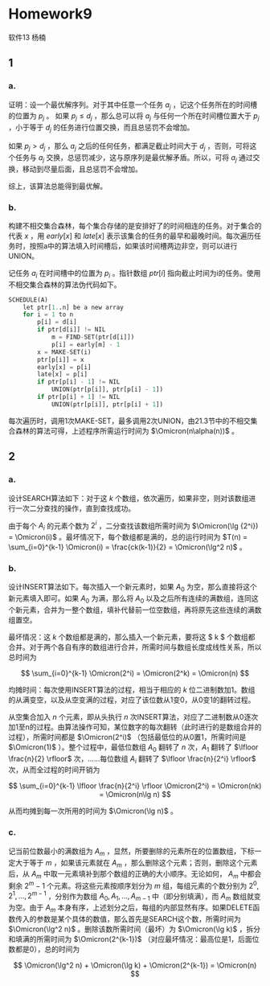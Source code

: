 # Homework9

软件13 杨楠

## 1

### a.

证明：设一个最优解序列。对于其中任意一个任务 $a_j$ ，记这个任务所在的时间槽的位置为 $p_j$ 。
如果 $p_j \le d_j$ ，那么总可以将 $a_j$ 与任何一个所在时间槽位置大于 $p_j$ ，小于等于 $d_j$ 的任务进行位置交换，而且总惩罚不会增加。

如果 $p_j > d_j$ ，那么 $a_j$ 之后的任何任务，都满足截止时间大于 $d_j$ ，否则，可将这个任务与 $a_j$ 交换，总惩罚减少，这与原序列是最优解矛盾。所以，可将 $a_j$ 通过交换，移动到尽量后面，且总惩罚不会增加。

综上，该算法总能得到最优解。

### b.

构建不相交集合森林，每个集合存储的是安排好了的时间相连的任务。对于集合的代表 $x$ ，用 $early[x]$ 和 $late[x]$ 表示该集合的任务的最早和最晚时间。每次遍历任务时，按照a中的算法填入时间槽后，如果该时间槽两边非空，则可以进行UNION。

记任务 $a_i$ 在时间槽中的位置为 $p_i$ 。指针数组 $ptr[i]$ 指向截止时间为i的任务。使用不相交集合森林的算法伪代码如下。

```python
SCHEDULE(A)
    let ptr[1..n] be a new array
    for i = 1 to n
        p[i] = d[i]
        if ptr[d[i]] != NIL
            m = FIND-SET(ptr[d[i]])
            p[i] = early[m] - 1
        x = MAKE-SET(i)
        ptr[p[i]] = x
        early[x] = p[i]
        late[x] = p[i]
        if ptr[p[i] - 1] != NIL
            UNION(ptr[p[i]], ptr[p[i] - 1])
        if ptr[p[i] + 1] != NIL
            UNION(ptr[p[i]], ptr[p[i] + 1])
```

每次遍历时，调用1次MAKE-SET，最多调用2次UNION，由21.3节中的不相交集合森林的算法可得，上述程序所需运行时间为 $\Omicron(n\alpha(n))$ 。

## 2

### a.

设计SEARCH算法如下：对于这 $k$ 个数组，依次遍历，如果非空，则对该数组进行一次二分查找的操作，直到查找成功。

由于每个 $A_i$ 的元素个数为 $2^{i}$ ，二分查找该数组所需时间为 $\Omicron(\lg {2^i}) = \Omicron(i)$ 。最坏情况下，每个数组都是满的，总的运行时间为 $T(n) = \sum_{i=0}^{k-1} \Omicron(i) = \frac{ck(k-1)}{2} = \Omicron(\lg^2 n)$ 。

### b.

设计INSERT算法如下。每次插入一个新元素时，如果 $A_0$ 为空，那么直接将这个新元素填入即可。如果 $A_0$ 为满，那么将 $A_0$ 以及之后所有连续的满数组，连同这个新元素，合并为一整个数组，填补代替前一位空数组，再将原先这些连续的满数组置空。

最坏情况：这 $k$ 个数组都是满的，那么插入一个新元素，要将这 $ k $ 个数组都合并。对于两个各自有序的数组进行合并，所需时间与数组长度成线性关系，所以总时间为

$$
\sum_{i=0}^{k-1} \Omicron(2^i) = \Omicron(2^k) = \Omicron(n) 
$$

均摊时间：每次使用INSERT算法的过程，相当于相应的 $k$ 位二进制数加1。数组的从满变空，以及从空变满的过程，对应了该位数从1变0，从0变1的翻转过程。

从空集合加入 $n$ 个元素，即从头执行 $n$ 次INSERT算法，对应了二进制数从0逐次加1至n的过程。由算法操作可知，某位数字的每次翻转（此时进行的是数组合并的过程），所需时间都是 $\Omicron(2^i)$ （包括最低位的从0置1，所需时间是 $\Omicron(1)$ ）。整个过程中，最低位数组 $A_0$ 翻转了 $n$ 次，$A_1$ 翻转了 $\lfloor \frac{n}{2} \rfloor$ 次，……每位数组 $A_{i}$ 翻转了 $\lfloor \frac{n}{2^i} \rfloor$ 次，从而全过程的时间开销为

$$
\sum_{i=0}^{k-1} \lfloor \frac{n}{2^i} \rfloor \Omicron(2^i) = \Omicron(nk) = \Omicron(n\lg n)
$$

从而均摊到每一次所用的时间为 $\Omicron(\lg n)$ 。

### c.

记当前位数最小的满数组为 $A_m$ ，显然，所要删除的元素所在的位置数组，下标一定大于等于 $m$ ，如果该元素就在 $A_m$ ，那么删除这个元素；否则，删除这个元素后，从 $A_m$ 中取一元素填补到那个数组的正确的大小顺序。无论如何， $A_m$ 中都会剩余 $2^m - 1$ 个元素。将这些元素按顺序划分为 $m$ 组，每组元素的个数分别为 $2^0, 2^1, \dots , 2^{m-1}$ ，分别作为数组 $A_0, A_1, \dots, A_{m-1}$ 中（即分别填满），而 $A_m$ 数组就变为空。由于 $A_m$ 本身有序，上述划分之后，每组的内部显然有序。如果DELETE函数传入的参数是某个具体的数值，那么首先是SEARCH这个数，所需时间为 $\Omicron(\lg^2 n)$ 。删除该数所需时间（最坏）为 $\Omicron(\lg k)$ ，拆分和填满的所需时间为 $\Omicron(2^{k-1})$ （对应最坏情况：最高位是1，后面位数都是0），总的时间为

$$
\Omicron(\lg^2 n) + \Omicron(\lg k) + \Omicron(2^{k-1}) = \Omicron(n)
$$
